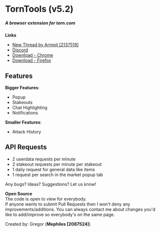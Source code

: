 # TornTools (v5.2)  
##### A browser extension for torn.com

**Links**  
  - [New Thread by Armpit [2137519]](https://www.torn.com/forums.php#/p=threads&f=67&t=16170566&b=0&a=0) 
  - [Discord](https://discord.gg/ukyK6f6)   
  - [Download - Chrome](https://chrome.google.com/webstore/detail/torn-tools/hjpaapdjcgbmeikfnahipphknonhlhib)  
  - [Download - Firefox](https://addons.mozilla.org/en-US/firefox/addon/torn-tools/)  

## Features

**Bigger Features**:
- Popup
- Stakeouts
- Chat Highlighting
- Notifications

**Smaller Features**:  
- Attack History 
 
## API Requests

- 2 userdata requests per minute
- 2 stakeout requests per minute per stakeout
- 1 daily request for general data like items
- 1 request per search in the market popup tab

Any bugs? Ideas? Suggestions? Let us know!  

**Open Source**  
The code is open to view for everybody.  
If anyone wants to submit Pull Requests then I won't deny any improvements/additions. You can always contact me about changes you'd like to add/improve so everybody's on the same page.  

Created by: Gregor (**Mephiles [2087524]**)

